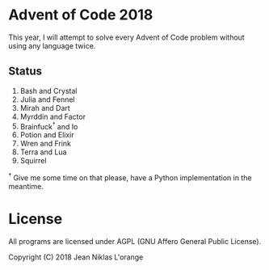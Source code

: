 # Advent of Code 2018

This year, I will attempt to solve every Advent of Code problem without using
any language twice.

## Status

1. Bash and Crystal
2. Julia and Fennel
3. Mirah and Dart
4. Myrddin and Factor
5. Brainfuck<sup>†</sup> and Io
6. Potion and Elixir
7. Wren and Frink
8. Terra and Lua
9. Squirrel

<sup>†</sup> Give me some time on that please, have a Python implementation in
the meantime.

# License

All programs are licensed under AGPL (GNU Affero General Public License).

Copyright (C) 2018 Jean Niklas L'orange
